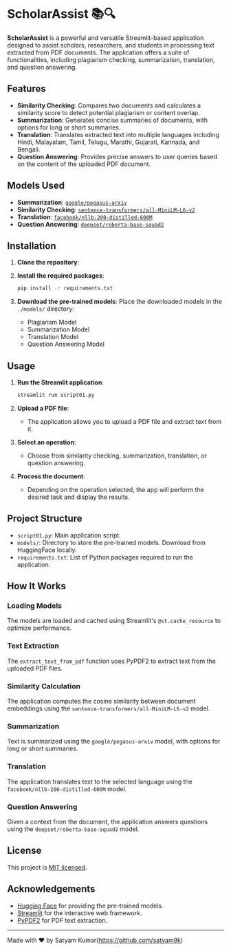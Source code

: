 # ScholarAssist 📚🔍

**ScholarAssist** is a powerful and versatile Streamlit-based application designed to assist scholars, researchers, and students in processing text extracted from PDF documents. The application offers a suite of functionalities, including plagiarism checking, summarization, translation, and question answering.

## Features

- **Similarity Checking**: Compares two documents and calculates a similarity score to detect potential plagiarism or content overlap.
- **Summarization**: Generates concise summaries of documents, with options for long or short summaries.
- **Translation**: Translates extracted text into multiple languages including Hindi, Malayalam, Tamil, Telugu, Marathi, Gujarati, Kannada, and Bengali.
- **Question Answering**: Provides precise answers to user queries based on the content of the uploaded PDF document.

## Models Used

- **Summarization**: [`google/pegasus-arxiv`](https://huggingface.co/google/pegasus-arxiv)
- **Similarity Checking**: [`sentence-transformers/all-MiniLM-L6-v2`](https://huggingface.co/sentence-transformers/all-MiniLM-L6-v2)
- **Translation**: [`facebook/nllb-200-distilled-600M`](https://huggingface.co/facebook/nllb-200-distilled-600M)
- **Question Answering**: [`deepset/roberta-base-squad2`](https://huggingface.co/deepset/roberta-base-squad2)

## Installation

1. **Clone the repository**:


2. **Install the required packages**:
    ```bash
    pip install -r requirements.txt
    ```

3. **Download the pre-trained models**:
    Place the downloaded models in the `./models/` directory:
    - Plagiarism Model
    - Summarization Model
    - Translation Model
    - Question Answering Model

## Usage

1. **Run the Streamlit application**:
    ```bash
    streamlit run script01.py
    ```

2. **Upload a PDF file**:
    - The application allows you to upload a PDF file and extract text from it.

3. **Select an operation**:
    - Choose from similarity checking, summarization, translation, or question answering.

4. **Process the document**:
    - Depending on the operation selected, the app will perform the desired task and display the results.

## Project Structure

- `script01.py`: Main application script.
- `models/`: Directory to store the pre-trained models. Download from HuggingFace locally.
- `requirements.txt`: List of Python packages required to run the application.

## How It Works

### Loading Models
The models are loaded and cached using Streamlit's `@st.cache_resource` to optimize performance.

### Text Extraction
The `extract_text_from_pdf` function uses PyPDF2 to extract text from the uploaded PDF files.

### Similarity Calculation
The application computes the cosine similarity between document embeddings using the `sentence-transformers/all-MiniLM-L6-v2` model.

### Summarization
Text is summarized using the `google/pegasus-arxiv` model, with options for long or short summaries.

### Translation
The application translates text to the selected language using the `facebook/nllb-200-distilled-600M` model.

### Question Answering
Given a context from the document, the application answers questions using the `deepset/roberta-base-squad2` model.


## License

This project is [MIT licensed](LICENSE).

## Acknowledgements

- [Hugging Face](https://huggingface.co/) for providing the pre-trained models.
- [Streamlit](https://streamlit.io/) for the interactive web framework.
- [PyPDF2](https://pypi.org/project/PyPDF2/) for PDF text extraction.

---

Made with ❤️ by Satyam Kumar(https://github.com/satyam9k)
